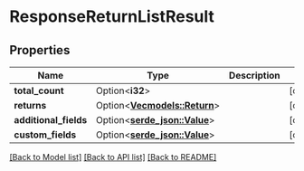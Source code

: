 # ResponseReturnListResult

## Properties

Name | Type | Description | Notes
------------ | ------------- | ------------- | -------------
**total_count** | Option<**i32**> |  | [optional]
**returns** | Option<[**Vec<models::Return>**](Return.md)> |  | [optional]
**additional_fields** | Option<[**serde_json::Value**](.md)> |  | [optional]
**custom_fields** | Option<[**serde_json::Value**](.md)> |  | [optional]

[[Back to Model list]](../README.md#documentation-for-models) [[Back to API list]](../README.md#documentation-for-api-endpoints) [[Back to README]](../README.md)


